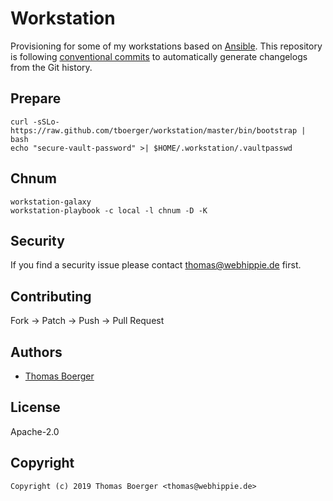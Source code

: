 # Workstation

Provisioning for some of my workstations based on [Ansible][ansible]. This
repository is following [conventional commits][commits] to automatically
generate changelogs from the Git history.

## Prepare

```console
curl -sSLo- https://raw.github.com/tboerger/workstation/master/bin/bootstrap | bash
echo "secure-vault-password" >| $HOME/.workstation/.vaultpasswd
```

## Chnum

```console
workstation-galaxy
workstation-playbook -c local -l chnum -D -K
```

## Security

If you find a security issue please contact thomas@webhippie.de first.

## Contributing

Fork -> Patch -> Push -> Pull Request

## Authors

-   [Thomas Boerger](https://github.com/tboerger)

## License

Apache-2.0

## Copyright

```console
Copyright (c) 2019 Thomas Boerger <thomas@webhippie.de>
```

[ansible]: https://www.ansible.com
[commits]: https://www.conventionalcommits.org/en/v1.0.0/
